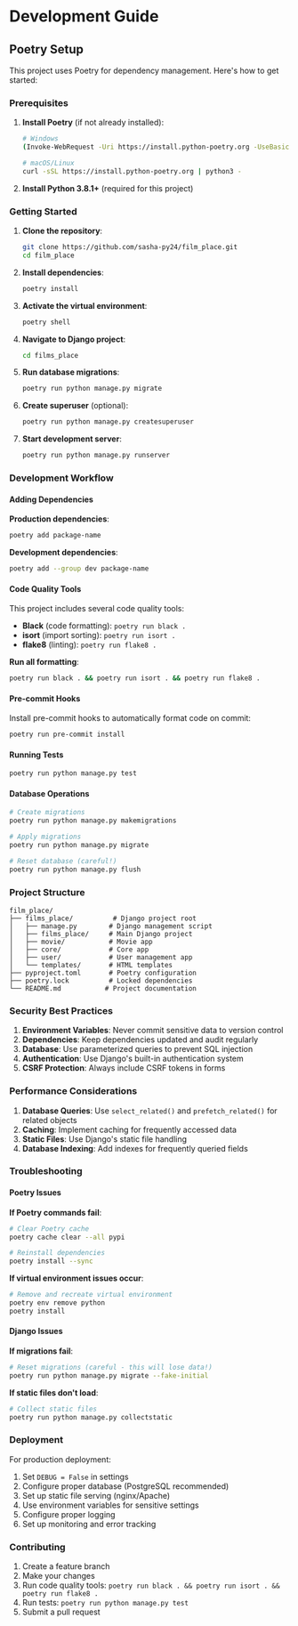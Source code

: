 # Development Guide

## Poetry Setup

This project uses Poetry for dependency management. Here's how to get started:

### Prerequisites

1. **Install Poetry** (if not already installed):
   ```bash
   # Windows
   (Invoke-WebRequest -Uri https://install.python-poetry.org -UseBasicParsing).Content | python -

   # macOS/Linux
   curl -sSL https://install.python-poetry.org | python3 -
   ```

2. **Install Python 3.8.1+** (required for this project)

### Getting Started

1. **Clone the repository**:
   ```bash
   git clone https://github.com/sasha-py24/film_place.git
   cd film_place
   ```

2. **Install dependencies**:
   ```bash
   poetry install
   ```

3. **Activate the virtual environment**:
   ```bash
   poetry shell
   ```

4. **Navigate to Django project**:
   ```bash
   cd films_place
   ```

5. **Run database migrations**:
   ```bash
   poetry run python manage.py migrate
   ```

6. **Create superuser** (optional):
   ```bash
   poetry run python manage.py createsuperuser
   ```

7. **Start development server**:
   ```bash
   poetry run python manage.py runserver
   ```

### Development Workflow

#### Adding Dependencies

**Production dependencies**:
```bash
poetry add package-name
```

**Development dependencies**:
```bash
poetry add --group dev package-name
```

#### Code Quality Tools

This project includes several code quality tools:

- **Black** (code formatting): `poetry run black .`
- **isort** (import sorting): `poetry run isort .`
- **flake8** (linting): `poetry run flake8 .`

**Run all formatting**:
```bash
poetry run black . && poetry run isort . && poetry run flake8 .
```

#### Pre-commit Hooks

Install pre-commit hooks to automatically format code on commit:

```bash
poetry run pre-commit install
```

#### Running Tests

```bash
poetry run python manage.py test
```

#### Database Operations

```bash
# Create migrations
poetry run python manage.py makemigrations

# Apply migrations
poetry run python manage.py migrate

# Reset database (careful!)
poetry run python manage.py flush
```

### Project Structure

```
film_place/
├── films_place/          # Django project root
│   ├── manage.py        # Django management script
│   ├── films_place/     # Main Django project
│   ├── movie/           # Movie app
│   ├── core/            # Core app
│   ├── user/            # User management app
│   └── templates/       # HTML templates
├── pyproject.toml       # Poetry configuration
├── poetry.lock          # Locked dependencies
└── README.md           # Project documentation
```

### Security Best Practices

1. **Environment Variables**: Never commit sensitive data to version control
2. **Dependencies**: Keep dependencies updated and audit regularly
3. **Database**: Use parameterized queries to prevent SQL injection
4. **Authentication**: Use Django's built-in authentication system
5. **CSRF Protection**: Always include CSRF tokens in forms

### Performance Considerations

1. **Database Queries**: Use `select_related()` and `prefetch_related()` for related objects
2. **Caching**: Implement caching for frequently accessed data
3. **Static Files**: Use Django's static file handling
4. **Database Indexing**: Add indexes for frequently queried fields

### Troubleshooting

#### Poetry Issues

**If Poetry commands fail**:
```bash
# Clear Poetry cache
poetry cache clear --all pypi

# Reinstall dependencies
poetry install --sync
```

**If virtual environment issues occur**:
```bash
# Remove and recreate virtual environment
poetry env remove python
poetry install
```

#### Django Issues

**If migrations fail**:
```bash
# Reset migrations (careful - this will lose data!)
poetry run python manage.py migrate --fake-initial
```

**If static files don't load**:
```bash
# Collect static files
poetry run python manage.py collectstatic
```

### Deployment

For production deployment:

1. Set `DEBUG = False` in settings
2. Configure proper database (PostgreSQL recommended)
3. Set up static file serving (nginx/Apache)
4. Use environment variables for sensitive settings
5. Configure proper logging
6. Set up monitoring and error tracking

### Contributing

1. Create a feature branch
2. Make your changes
3. Run code quality tools: `poetry run black . && poetry run isort . && poetry run flake8 .`
4. Run tests: `poetry run python manage.py test`
5. Submit a pull request
